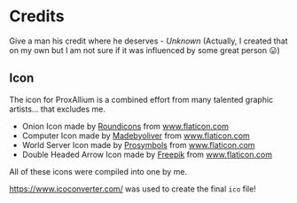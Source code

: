 # Credits
Give a man his credit where he deserves - *Unknown* (Actually, I created that on my own but I am not sure if it was influenced by some great person :stuck_out_tongue:)
## Icon
The icon for ProxAllium is a combined effort from many talented graphic artists... that excludes me.

* Onion Icon made by [Roundicons](http://www.flaticon.com/authors/roundicons) from www.flaticon.com
* Computer Icon made by [Madebyoliver](http://www.flaticon.com/authors/madebyoliver) from www.flaticon.com
* World Server Icon made by [Prosymbols](http://www.flaticon.com/authors/prosymbols) from www.flaticon.com
* Double Headed Arrow Icon made by [Freepik](http://www.flaticon.com/authors/freepik) from www.flaticon.com

All of these icons were compiled into one by me.

https://www.icoconverter.com/ was used to create the final `ico` file!
